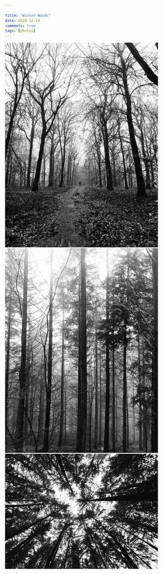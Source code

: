 ```yaml
---

title: "Winter Woods"
date: 2020-12-14
comments: true
tags: [photos]
---
```

<img src="/assets/images/articles/winterwoods1.jpeg" class="responsive"><br>
<img src="/assets/images/articles/winterwoods2.jpeg" class="responsive"><br>
<img src="/assets/images/articles/winterwoods3.jpeg" class="responsive"><br>
